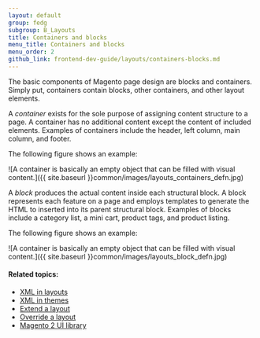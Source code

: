 ```yaml
---
layout: default
group: fedg
subgroup: B_Layouts
title: Containers and blocks
menu_title: Containers and blocks
menu_order: 2
github_link: frontend-dev-guide/layouts/containers-blocks.md
---
```


The basic components of Magento page design are blocks and containers. Simply put, containers contain blocks, other containers, and other layout elements.

A *container* exists for the sole purpose of assigning content structure to a page. A container has no additional content except the content of included elements. Examples of containers include the header, left column, main column, and footer.

The following figure shows an example:

![A container is basically an empty object that can be filled with visual content.]({{ site.baseurl }}common/images/layouts_containers_defn.jpg)

A *block* produces the actual content inside each structural block. A block represents each feature on a page and employs templates to generate the HTML to inserted into its parent structural block. Examples of blocks include a category list, a mini cart, product tags, and product listing.

The following figure shows an example:

![A container is basically an empty object that can be filled with visual content.]({{ site.baseurl }}common/images/layouts_block_defn.jpg)

#### Related topics:

*	<a href="{{ site.gdeurl }}frontend-dev-guide/layouts/layout-xml.html">XML in layouts</a>
*	<a href="{{ site.gdeurl }}frontend-dev-guide/layouts/theme-xml.html">XML in themes</a>
*	<a href="{{ site.gdeurl }}frontend-dev-guide/layouts/layout-extend.html">Extend a layout</a>
*	<a href="{{ site.gdeurl }}frontend-dev-guide/layouts/layout-override.html">Override a layout</a>
*	<a href="{{ site.gdeurl }}frontend-dev-guide/css-topics/theme-ui-lib.html">Magento 2 UI library</a>
